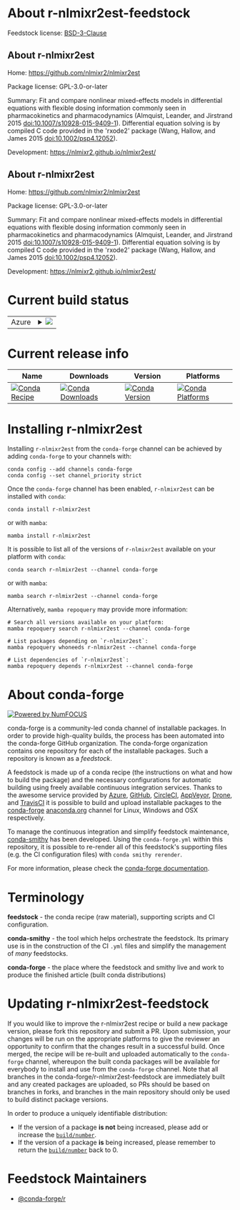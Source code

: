 About r-nlmixr2est-feedstock
============================

Feedstock license: [BSD-3-Clause](https://github.com/conda-forge/r-nlmixr2est-feedstock/blob/main/LICENSE.txt)


About r-nlmixr2est
------------------

Home: https://github.com/nlmixr2/nlmixr2est

Package license: GPL-3.0-or-later

Summary: Fit and compare nonlinear mixed-effects models in differential equations with flexible dosing information commonly seen in pharmacokinetics and pharmacodynamics (Almquist, Leander, and Jirstrand 2015 <doi:10.1007/s10928-015-9409-1>). Differential equation solving is by compiled C code provided in the 'rxode2' package (Wang, Hallow, and James 2015 <doi:10.1002/psp4.12052>).

Development: https://nlmixr2.github.io/nlmixr2est/

About r-nlmixr2est
------------------

Home: https://github.com/nlmixr2/nlmixr2est

Package license: GPL-3.0-or-later

Summary: Fit and compare nonlinear mixed-effects models in differential equations with flexible dosing information commonly seen in pharmacokinetics and pharmacodynamics (Almquist, Leander, and Jirstrand 2015 <doi:10.1007/s10928-015-9409-1>). Differential equation solving is by compiled C code provided in the 'rxode2' package (Wang, Hallow, and James 2015 <doi:10.1002/psp4.12052>).

Development: https://nlmixr2.github.io/nlmixr2est/

Current build status
====================


<table>
    
  <tr>
    <td>Azure</td>
    <td>
      <details>
        <summary>
          <a href="https://dev.azure.com/conda-forge/feedstock-builds/_build/latest?definitionId=20690&branchName=main">
            <img src="https://dev.azure.com/conda-forge/feedstock-builds/_apis/build/status/r-nlmixr2est-feedstock?branchName=main">
          </a>
        </summary>
        <table>
          <thead><tr><th>Variant</th><th>Status</th></tr></thead>
          <tbody><tr>
              <td>linux_64_r_base4.4</td>
              <td>
                <a href="https://dev.azure.com/conda-forge/feedstock-builds/_build/latest?definitionId=20690&branchName=main">
                  <img src="https://dev.azure.com/conda-forge/feedstock-builds/_apis/build/status/r-nlmixr2est-feedstock?branchName=main&jobName=linux&configuration=linux%20linux_64_r_base4.4" alt="variant">
                </a>
              </td>
            </tr><tr>
              <td>linux_64_r_base4.5</td>
              <td>
                <a href="https://dev.azure.com/conda-forge/feedstock-builds/_build/latest?definitionId=20690&branchName=main">
                  <img src="https://dev.azure.com/conda-forge/feedstock-builds/_apis/build/status/r-nlmixr2est-feedstock?branchName=main&jobName=linux&configuration=linux%20linux_64_r_base4.5" alt="variant">
                </a>
              </td>
            </tr><tr>
              <td>osx_64_r_base4.4</td>
              <td>
                <a href="https://dev.azure.com/conda-forge/feedstock-builds/_build/latest?definitionId=20690&branchName=main">
                  <img src="https://dev.azure.com/conda-forge/feedstock-builds/_apis/build/status/r-nlmixr2est-feedstock?branchName=main&jobName=osx&configuration=osx%20osx_64_r_base4.4" alt="variant">
                </a>
              </td>
            </tr><tr>
              <td>osx_64_r_base4.5</td>
              <td>
                <a href="https://dev.azure.com/conda-forge/feedstock-builds/_build/latest?definitionId=20690&branchName=main">
                  <img src="https://dev.azure.com/conda-forge/feedstock-builds/_apis/build/status/r-nlmixr2est-feedstock?branchName=main&jobName=osx&configuration=osx%20osx_64_r_base4.5" alt="variant">
                </a>
              </td>
            </tr><tr>
              <td>win_64_r_base4.4</td>
              <td>
                <a href="https://dev.azure.com/conda-forge/feedstock-builds/_build/latest?definitionId=20690&branchName=main">
                  <img src="https://dev.azure.com/conda-forge/feedstock-builds/_apis/build/status/r-nlmixr2est-feedstock?branchName=main&jobName=win&configuration=win%20win_64_r_base4.4" alt="variant">
                </a>
              </td>
            </tr><tr>
              <td>win_64_r_base4.5</td>
              <td>
                <a href="https://dev.azure.com/conda-forge/feedstock-builds/_build/latest?definitionId=20690&branchName=main">
                  <img src="https://dev.azure.com/conda-forge/feedstock-builds/_apis/build/status/r-nlmixr2est-feedstock?branchName=main&jobName=win&configuration=win%20win_64_r_base4.5" alt="variant">
                </a>
              </td>
            </tr>
          </tbody>
        </table>
      </details>
    </td>
  </tr>
</table>

Current release info
====================

| Name | Downloads | Version | Platforms |
| --- | --- | --- | --- |
| [![Conda Recipe](https://img.shields.io/badge/recipe-r--nlmixr2est-green.svg)](https://anaconda.org/conda-forge/r-nlmixr2est) | [![Conda Downloads](https://img.shields.io/conda/dn/conda-forge/r-nlmixr2est.svg)](https://anaconda.org/conda-forge/r-nlmixr2est) | [![Conda Version](https://img.shields.io/conda/vn/conda-forge/r-nlmixr2est.svg)](https://anaconda.org/conda-forge/r-nlmixr2est) | [![Conda Platforms](https://img.shields.io/conda/pn/conda-forge/r-nlmixr2est.svg)](https://anaconda.org/conda-forge/r-nlmixr2est) |

Installing r-nlmixr2est
=======================

Installing `r-nlmixr2est` from the `conda-forge` channel can be achieved by adding `conda-forge` to your channels with:

```
conda config --add channels conda-forge
conda config --set channel_priority strict
```

Once the `conda-forge` channel has been enabled, `r-nlmixr2est` can be installed with `conda`:

```
conda install r-nlmixr2est
```

or with `mamba`:

```
mamba install r-nlmixr2est
```

It is possible to list all of the versions of `r-nlmixr2est` available on your platform with `conda`:

```
conda search r-nlmixr2est --channel conda-forge
```

or with `mamba`:

```
mamba search r-nlmixr2est --channel conda-forge
```

Alternatively, `mamba repoquery` may provide more information:

```
# Search all versions available on your platform:
mamba repoquery search r-nlmixr2est --channel conda-forge

# List packages depending on `r-nlmixr2est`:
mamba repoquery whoneeds r-nlmixr2est --channel conda-forge

# List dependencies of `r-nlmixr2est`:
mamba repoquery depends r-nlmixr2est --channel conda-forge
```


About conda-forge
=================

[![Powered by
NumFOCUS](https://img.shields.io/badge/powered%20by-NumFOCUS-orange.svg?style=flat&colorA=E1523D&colorB=007D8A)](https://numfocus.org)

conda-forge is a community-led conda channel of installable packages.
In order to provide high-quality builds, the process has been automated into the
conda-forge GitHub organization. The conda-forge organization contains one repository
for each of the installable packages. Such a repository is known as a *feedstock*.

A feedstock is made up of a conda recipe (the instructions on what and how to build
the package) and the necessary configurations for automatic building using freely
available continuous integration services. Thanks to the awesome service provided by
[Azure](https://azure.microsoft.com/en-us/services/devops/), [GitHub](https://github.com/),
[CircleCI](https://circleci.com/), [AppVeyor](https://www.appveyor.com/),
[Drone](https://cloud.drone.io/welcome), and [TravisCI](https://travis-ci.com/)
it is possible to build and upload installable packages to the
[conda-forge](https://anaconda.org/conda-forge) [anaconda.org](https://anaconda.org/)
channel for Linux, Windows and OSX respectively.

To manage the continuous integration and simplify feedstock maintenance,
[conda-smithy](https://github.com/conda-forge/conda-smithy) has been developed.
Using the ``conda-forge.yml`` within this repository, it is possible to re-render all of
this feedstock's supporting files (e.g. the CI configuration files) with ``conda smithy rerender``.

For more information, please check the [conda-forge documentation](https://conda-forge.org/docs/).

Terminology
===========

**feedstock** - the conda recipe (raw material), supporting scripts and CI configuration.

**conda-smithy** - the tool which helps orchestrate the feedstock.
                   Its primary use is in the construction of the CI ``.yml`` files
                   and simplify the management of *many* feedstocks.

**conda-forge** - the place where the feedstock and smithy live and work to
                  produce the finished article (built conda distributions)


Updating r-nlmixr2est-feedstock
===============================

If you would like to improve the r-nlmixr2est recipe or build a new
package version, please fork this repository and submit a PR. Upon submission,
your changes will be run on the appropriate platforms to give the reviewer an
opportunity to confirm that the changes result in a successful build. Once
merged, the recipe will be re-built and uploaded automatically to the
`conda-forge` channel, whereupon the built conda packages will be available for
everybody to install and use from the `conda-forge` channel.
Note that all branches in the conda-forge/r-nlmixr2est-feedstock are
immediately built and any created packages are uploaded, so PRs should be based
on branches in forks, and branches in the main repository should only be used to
build distinct package versions.

In order to produce a uniquely identifiable distribution:
 * If the version of a package **is not** being increased, please add or increase
   the [``build/number``](https://docs.conda.io/projects/conda-build/en/latest/resources/define-metadata.html#build-number-and-string).
 * If the version of a package **is** being increased, please remember to return
   the [``build/number``](https://docs.conda.io/projects/conda-build/en/latest/resources/define-metadata.html#build-number-and-string)
   back to 0.

Feedstock Maintainers
=====================

* [@conda-forge/r](https://github.com/orgs/conda-forge/teams/r/)


